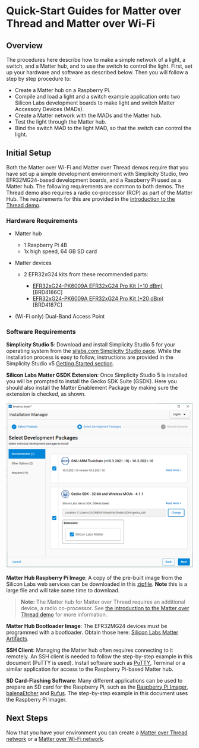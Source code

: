 # Quick-Start Guides for Matter over Thread and Matter over Wi-Fi

## Overview

The procedures here describe how to make a simple network of a light, a switch, and a Matter hub, and to use the switch to control the light. First, set up your hardware and software as described below. Then you will follow a step by step procedure to:

- Create a Matter hub on a Raspberry Pi.
- Compile and load a light and a switch example application onto two Silicon Labs development boards to make light and switch Matter Accessory Devices (MADs).
- Create a Matter network with the MADs and the Matter hub.
- Test the light through the Matter hub.
- Bind the switch MAD to the light MAD, so that the switch can control the light.

## Initial Setup

Both the Matter over Wi-Fi and Matter over Thread demos require that you have set up a simple development environment with Simplicity Studio,
two EFR32MG24-based development boards, and a Raspberry Pi used as a Matter hub. The following requirements are common to both demos. The Thread demo also requires a radio co-processor (RCP) as part of the Matter Hub. The requirements for this are provided in the [introduction to the Thread demo](/matter/<docspace-docleaf-version>/matter-thread-getting-started).

### Hardware Requirements

- Matter hub

  - 1 Raspberry Pi 4B
  - 1x high speed, 64 GB SD card

- Matter devices

  - 2 EFR32xG24 kits from these recommended parts:

    - [EFR32xG24-PK6009A EFR32xG24 Pro Kit (+10 dBm)](https://www.silabs.com/development-tools/wireless/efr32xg24-pro-kit-10-dbm?tab=overview) [BRD4186C]
    - [EFR32xG24-PK6009A EFR32xG24 Pro Kit (+20 dBm)](https://www.silabs.com/development-tools/wireless/efr32xg24-pro-kit-20-dbm) [BRD4187C]

- (Wi-Fi only) Dual-Band Access Point

### Software Requirements

**Simplicity Studio 5**: Download and install Simplicity Studio 5 for your operating system from the [silabs.com Simplicity Studio page](https://www.silabs.com/developers/simplicity-studio). While the installation process is easy to follow, instructions are provided in the Simplicity Studio v5 [Getting Started section](https://docs.silabs.com/simplicity-studio-5-users-guide/latest/ss-5-users-guide-getting-started/install-ss-5-and-software). 

**Silicon Labs Matter GSDK Extension**: Once Simplicity Studio 5 is installed you will be prompted to install the Gecko SDK Suite (GSDK). Here you should also install the Matter Enablement Package by making sure the extension is checked, as shown.

![Installing the Matter Extension](./resources/install-package-advanced-device.png)

**Matter Hub Raspberry Pi Image**: A copy of the pre-built image from the Silicon Labs web services can be downloaded in this [zipfile](https://www.silabs.com/documents/public/software/SilabsMatterPi_2.0.0-1.1.zip). **Note** this is a large file and will take some time to download. 

>**Note:** The Matter hub for Matter over Thread requires an additional device, a radio co-processor. See [the introduction to the Matter over Thread demo](/matter/<docspace-docleaf-version>/matter-thread-getting-started) for more information. 

**Matter Hub Bootloader Image**: The EFR32MG24 devices must be programmed with a bootloader. Obtain those here: [Silicon Labs Matter Artifacts](/matter/<docspace-docleaf-version>/matter-prerequisites/matter-artifacts). 

**SSH Client**: Managing the Matter hub often requires connecting to it remotely. An SSH client is needed to follow the step-by-step example in this document (PuTTY is used). Install software such as [PuTTY](https://www.putty.org/), Terminal or a similar application for access to the Raspberry Pi-based Matter hub. 

**SD Card-Flashing Software**: Many different applications can be used to prepare an SD card for the Raspberry Pi, such as the [Raspberry Pi Imager](https://www.raspberrypi.com/software/), [balenaEtcher](https://www.balena.io/etcher) and [Rufus](https://silabsiot.slack.com/archives/C018366PBH8/p1654113932884999). The step-by-step example in this document uses the Raspberry Pi Imager.

## Next Steps

Now that you have your environment you can create a [Matter over Thread network](/matter/<docspace-docleaf-version>/matter-thread-getting-started) or a [Matter over Wi-Fi network](/matter/<docspace-docleaf-version>/matter-wifi-getting-started). 